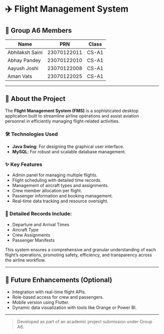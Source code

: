 # ✈️ Flight Management System

## 👥 Group A6 Members

| Name            | PRN          | Class  |
|-----------------|--------------|--------|
| Abhilaksh Saini | 23070122011  | CS-A1  |
| Abhay Pandey    | 23070122010  | CS-A1  |
| Aayush Joshi    | 23070122008  | CS-A1  |
| Aman Vats       | 23070122025  | CS-A1  |

---

## 📘 About the Project

The **Flight Management System (FMS)** is a sophisticated desktop application built to streamline airline operations and assist aviation personnel in efficiently managing flight-related activities.

### 🛠️ Technologies Used
- **Java Swing**: For designing the graphical user interface.
- **MySQL**: For robust and scalable database management.

### ✨ Key Features
- Admin panel for managing multiple flights.
- Flight scheduling with detailed time records.
- Management of aircraft types and assignments.
- Crew member allocation per flight.
- Passenger information and booking management.
- Real-time data tracking and resource oversight.

### 🧾 Detailed Records Include:
- Departure and Arrival Times
- Aircraft Type
- Crew Assignments
- Passenger Manifests

This system ensures a comprehensive and granular understanding of each flight’s operations, promoting safety, efficiency, and transparency across the airline workflow.

---

## 🚀 Future Enhancements (Optional)
- Integration with real-time flight APIs.
- Role-based access for crew and passengers.
- Mobile version using Flutter.
- Dynamic data visualization with tools like Orange or Power BI.

---

> Developed as part of an academic project submission under Group A6.
